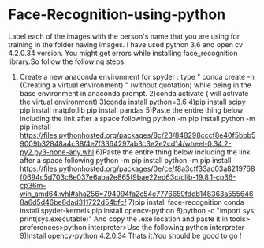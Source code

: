 # Face-Recognition-using-python
Label each of the images with the person's name that you are using for training in the folder having images.
I have used python 3.6 and open cv 4.2.0.34 version.
You might get errors while installing face_recognition library.So follow the following steps.
1) Create a new anaconda environment for spyder :
type  "  conda create -n <yourenvname> (Creating a virtual environment) "  (without quotation) while being in the base environment in anaconda prompt.
2)conda activate <yourenvname> ( will activate the virtual environment)
3)conda install python=3.6
4)pip install scipy
pip install matplotlib
pip install pandas
5)Paste the entire thing below including the link after a space following python -m pip install
python -m pip install https://files.pythonhosted.org/packages/8c/23/848298cccf8e40f5bbb59009b32848a4c38f4e7f3364297ab3c3e2e2cd14/wheel-0.34.2-py2.py3-none-any.whl
6)Paste the entire thing below including the link after a space following python -m pip install
python -m pip install https://files.pythonhosted.org/packages/0e/ce/f8a3cff33ac03a8219768f0694c5d703c8e037e6aba2e865f9bae22ed63c/dlib-19.8.1-cp36-cp36m-win_amd64.whl#sha256=794994fa2c54e7776659fddb148363a5556468a6d5d46be8dad311722d54bfcf
7)pip install face-recognition
conda install spyder-kernels
pip install opencv-python
8)python -c "import sys; print(sys.executable)"
And copy the .exe location and paste it in tools> preferences>python interpreter>Use the following python interpreter
9)Install opencv-python 4.2.0.34
Thats it.You should be good to go !

